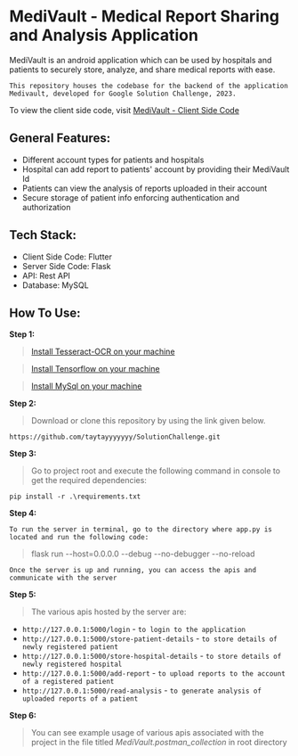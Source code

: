 # MediVault - Medical Report Sharing and Analysis Application
MediVault is an android application which can be used by hospitals and patients to securely store, analyze, and share medical reports with ease.

```This repository houses the codebase for the backend of the application Medivault, developed for Google Solution Challenge, 2023. ```

To view the client side code, visit [MediVault - Client Side Code](https://github.com/PriyaDebo/MediVault/)


## General Features:
- Different account types for patients and hospitals
- Hospital can add report to patients' account by providing their MediVault Id
- Patients can view the analysis of reports uploaded in their account
- Secure storage of patient info enforcing authentication and authorization

## Tech Stack:
- Client Side Code: Flutter
- Server Side Code: Flask
- API: Rest API
- Database: MySQL

## How To Use:
**Step 1:**
>[Install Tesseract-OCR on your machine](https://github.com/tesseract-ocr/tessdoc)

>[Install Tensorflow on your machine](https://www.tensorflow.org/install/pip)

>[Install MySql on your machine](https://dev.mysql.com/downloads/installer/)


**Step 2:**
>Download or clone this repository by using the link given below.
```
https://github.com/taytayyyyyyy/SolutionChallenge.git
```
**Step 3:**
>Go to project root and execute the following command in console to get the required dependencies:
```
pip install -r .\requirements.txt
```
**Step 4:**

```To run the server in terminal, go to the directory where app.py is located and run the following code:```
>flask run --host=0.0.0.0 --debug --no-debugger --no-reload

```Once the server is up and running, you can access the apis and communicate with the server```

**Step 5:**
>The various apis hosted by the server are:
* `http://127.0.0.1:5000/login` - ```to login to the application ```
* `http://127.0.0.1:5000/store-patient-details` - ```to store details of newly registered patient ```
* `http://127.0.0.1:5000/store-hospital-details` - ```to store details of newly registered hospital```
* `http://127.0.0.1:5000/add-report` - ```to upload reports to the account of a registered patient```
* `http://127.0.0.1:5000/read-analysis` - ```to generate analysis of uploaded reports of a patient```

**Step 6:**
>You can see example usage of various apis associated with the project in the file titled 
*MediVault.postman_collection* in root directory

